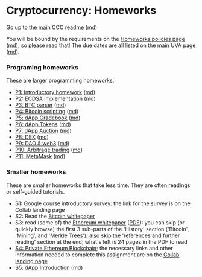 Cryptocurrency: Homeworks
=========================

[Go up to the main CCC readme](../readme.html) ([md](../readme.md))

You will be bound by the requirements on the [Homeworks policies page](../uva/hw-policies.html) ([md](../uva/hw-policies.md)), so please read that!  The due dates are all listed on the [main UVA page](../uva/index.html) ([md](../uva/index.md)).


### Programing homeworks

These are larger programming homeworks.

- [P1: Introductory homework](intro/index.html) ([md](intro/index.md))
- [P2: ECDSA implementation](ecdsa/index.html) ([md](ecdsa/index.md))
- [P3: BTC parser](btcparser/index.html) ([md](btcparser/index.md))
- [P4: Bitcoin scripting](btcscript/index.html) ([md](btcscript/index.md))
- [P5: dApp Gradebook](gradebook/index.html) ([md](gradebook/index.md))
- [P6: dApp Tokens](tokens/index.html) ([md](tokens/index.md))
- [P7: dApp Auction](auction/index.html) ([md](auction/index.md))
- [P8: DEX](dex/index.html) ([md](dex/index.md))
- [P9: DAO & web3](daoweb3/index.html) ([md](daoweb3/index.md))
- [P10: Arbitrage trading](arbitrage/index.html) ([md](arbitrage/index.md))
- [P11: MetaMask](metamask/index.html) ([md](metamask/index.md))


### Smaller homeworks

These are smaller homeworks that take less time.  They are often readings or self-guided tutorials.

- S1: Google course introductory survey: the link for the survey is on the Collab landing page
- S2: Read the [Bitcoin whitepaper](https://bitcoinwhitepaper.co/)
- S3: read (some of) the [Ethereum whitepaper](https://ethereum.org/en/whitepaper/) ([PDF](https://blockchainlab.com/pdf/Ethereum_white_paper-a_next_generation_smart_contract_and_decentralized_application_platform-vitalik-buterin.pdf)): you can skip (or quickly browse) the first 3 sub-parts of the 'History' section ('Bitcoin', 'Mining', and 'Merkle Trees'); also skip the 'references and further reading' section at the end; what's left is 24 pages in the PDF to read
- [S4: Private Ethereum Blockchain](ethprivate/index.html); the necessary links and other information needed to complete this assignment are on the [Collab landing page](https://collab.its.virginia.edu/portal/directtool/7c8e4ae8-4bb5-4d1f-9fd6-9d9323721551/)
- S5: [dApp Introduction](dappintro/index.html) ([md](dappintro/index.md))
